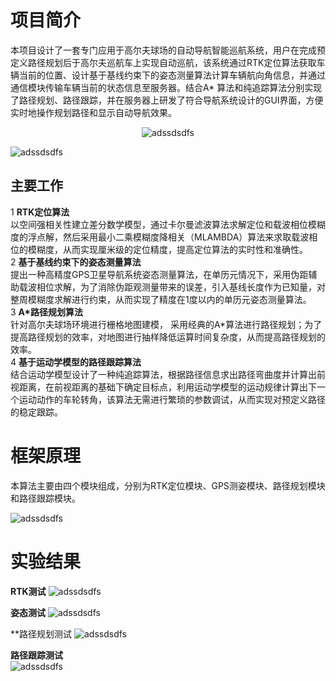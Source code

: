 # 项目简介
本项目设计了一套专门应用于高尔夫球场的自动导航智能巡航系统，用户在完成预定义路径规划后于高尔夫巡航车上实现自动巡航，该系统通过RTK定位算法获取车辆当前的位置、设计基于基线约束下的姿态测量算法计算车辆航向角信息，并通过通信模块传输车辆当前的状态信息至服务器。结合A* 算法和纯追踪算法分别实现了路径规划、路径跟踪，并在服务器上研发了符合导航系统设计的GUI界面，方便实时地操作规划路径和显示自动导航效果。

<div align=center>

![adssdsdfs](https://github.com/CWORLDY/Golf-intelligent-cruise-car-system/blob/master/document/photo/5.png)  

<div align=left>             

![adssdsdfs](https://github.com/CWORLDY/Golf-intelligent-cruise-car-system/blob/master/document/photo/1.jpg)

## 主要工作
1 **RTK定位算法**  
    以空间强相关性建立差分数学模型，通过卡尔曼滤波算法求解定位和载波相位模糊度的浮点解，然后采用最小二乘模糊度降相关（MLAMBDA）算法来求取载波相位的模糊度，从而实现厘米级的定位精度，提高定位算法的实时性和准确性。  
2 **基于基线约束下的姿态测量算法**  
    提出一种高精度GPS卫星导航系统姿态测量算法，在单历元情况下，采用伪距辅助载波相位求解，为了消除伪距观测量带来的误差，引入基线长度作为已知量，对整周模糊度求解进行约束，从而实现了精度在1度以内的单历元姿态测量算法。  
3 **A\*路径规划算法**  
    针对高尔夫球场环境进行栅格地图建模， 采用经典的A\*算法进行路径规划；为了提高路径规划的效率，对地图进行抽样降低运算时间复杂度，从而提高路径规划的效率。  
4 **基于运动学模型的路径跟踪算法**  
    结合运动学模型设计了一种纯追踪算法，根据路径信息求出路径弯曲度并计算出前视距离，在前视距离的基础下确定目标点，利用运动学模型的运动规律计算出下一个运动动作的车轮转角，该算法无需进行繁琐的参数调试，从而实现对预定义路径的稳定跟踪。  


# 框架原理
本算法主要由四个模块组成，分别为RTK定位模块、GPS测姿模块、路径规划模块和路径跟踪模块。

![adssdsdfs](https://github.com/CWORLDY/Golf-intelligent-cruise-car-system/blob/master/document/photo/7.jpg)


# 实验结果

 **RTK测试**
![adssdsdfs](https://github.com/CWORLDY/Golf-intelligent-cruise-car-system/blob/master/document/photo/122.png)
  
    
 **姿态测试**
![adssdsdfs](https://github.com/CWORLDY/Golf-intelligent-cruise-car-system/blob/master/document/photo/15.jpg)
  
    
 **路径规划测试
![adssdsdfs](https://github.com/CWORLDY/Golf-intelligent-cruise-car-system/blob/master/document/photo/9.png)
  
 **路径跟踪测试**  
![adssdsdfs](https://github.com/CWORLDY/Golf-intelligent-cruise-car-system/blob/master/document/photo/实地测试.png)



